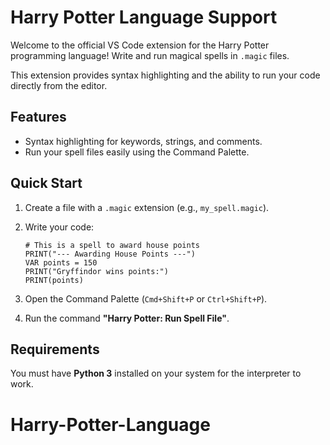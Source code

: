 # Harry Potter Language Support

Welcome to the official VS Code extension for the Harry Potter programming language! Write and run magical spells in `.magic` files.

This extension provides syntax highlighting and the ability to run your code directly from the editor.

## Features

* Syntax highlighting for keywords, strings, and comments.
* Run your spell files easily using the Command Palette.

## Quick Start

1.  Create a file with a `.magic` extension (e.g., `my_spell.magic`).
2.  Write your code:

    ```magic
    # This is a spell to award house points
    PRINT("--- Awarding House Points ---")
    VAR points = 150
    PRINT("Gryffindor wins points:")
    PRINT(points)
    ```
3.  Open the Command Palette (`Cmd+Shift+P` or `Ctrl+Shift+P`).
4.  Run the command **"Harry Potter: Run Spell File"**.

## Requirements

You must have **Python 3** installed on your system for the interpreter to work.
# Harry-Potter-Language
